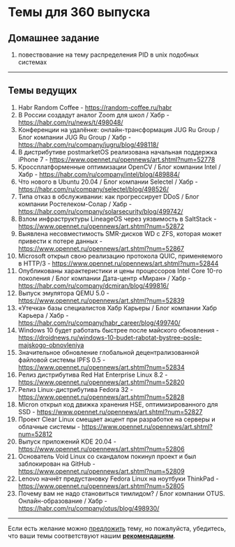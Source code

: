 # Темы для 360 выпуска

## Домашнее задание

1. повествование на тему распределения PID в unix подобных системах

---

## Темы ведущих

1. Habr Random Coffee - https://random-coffee.ru/habr
1. В России создадут аналог Zoom для школ / Хабр - https://habr.com/ru/news/t/498048/
1. Конференции на удалёнке: онлайн-трансформация JUG Ru Group / Блог компании JUG Ru Group / Хабр - https://habr.com/ru/company/jugru/blog/498118/
1. В дистрибутиве postmarketOS реализована начальная поддержка iPhone 7 - https://www.opennet.ru/opennews/art.shtml?num=52778
1. Кроссплатформенные оптимизации OpenCV / Блог компании Intel / Хабр - https://habr.com/ru/company/intel/blog/489884/
1. Что нового в Ubuntu 20.04 / Блог компании Selectel / Хабр - https://habr.com/ru/company/selectel/blog/498526/
1. Типа отказ в обслуживании: как прогрессирует DDoS / Блог компании Ростелеком-Солар / Хабр - https://habr.com/ru/company/solarsecurity/blog/499742/
1. Взлом инфраструктуры LineageOS через уязвимость в SaltStack - https://www.opennet.ru/opennews/art.shtml?num=52872
1. Выявлена несовместимость SMR-дисков WD с ZFS, которая может привести к потере данных - https://www.opennet.ru/opennews/art.shtml?num=52867
1. Microsoft открыл свою реализацию протокола QUIC, применяемого в HTTP/3 - https://www.opennet.ru/opennews/art.shtml?num=52844
1. Опубликованы характеристики и цены процессоров Intel Core 10-го поколения / Блог компании Дата-центр «Миран» / Хабр - https://habr.com/ru/company/dcmiran/blog/499816/
1. Выпуск эмулятора QEMU 5.0 - https://www.opennet.ru/opennews/art.shtml?num=52839
1. «Утечка» базы специалистов Хабр Карьеры / Блог компании Хабр Карьера / Хабр - https://habr.com/ru/company/habr_career/blog/499740/
1. Windows 10 будет работать быстрее после майского обновления - https://droidnews.ru/windows-10-budet-rabotat-bystree-posle-majskogo-obnovleniya
1. Значительное обновление глобальной децентрализованной файловой системы IPFS 0.5 - https://www.opennet.ru/opennews/art.shtml?num=52834
1. Релиз дистрибутива Red Hat Enterprise Linux 8.2 - https://www.opennet.ru/opennews/art.shtml?num=52820
1. Релиз Linux-дистрибутива Fedora 32 - https://www.opennet.ru/opennews/art.shtml?num=52828
1. Micron открыл код движка хранения HSE, оптимизированного для SSD - https://www.opennet.ru/opennews/art.shtml?num=52827
1. Проект Clear Linux смещает акцент при разработке на серверы и облачные системы - https://www.opennet.ru/opennews/art.shtml?num=52812
1. Выпуск приложений KDE 20.04 - https://www.opennet.ru/opennews/art.shtml?num=52806
1. Основатель Void Linux со скандалом покинул проект и был заблокирован на GitHub - https://www.opennet.ru/opennews/art.shtml?num=52809
1. Lenovo начнёт предустановку Fedora Linux на ноутбуки ThinkPad - https://www.opennet.ru/opennews/art.shtml?num=52805
1. Почему вам не надо становиться тимлидом? / Блог компании OTUS. Онлайн-образование / Хабр - https://habr.com/ru/company/otus/blog/498930/

---
Если есть желание можно [предложить](themes_from_listeners.md) тему, но пожалуйста, убедитесь, что ваши темы соответствуют нашим **[рекомендациям](Recommendations_for_the_proposed_topics.md)**.
